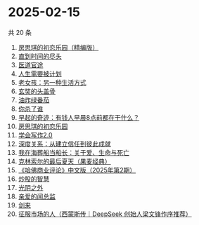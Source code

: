 # 2025-02-15

共 20 条

<!-- BEGIN WEREAD -->
<!-- 最后更新时间 2025-02-15 00:17:34 +0800 -->
1. [房思琪的初恋乐园（精编版）](https://weread.qq.com/web/bookDetail/cbb3285071eb6d2ecbba023)
1. [直到时间的尽头](https://weread.qq.com/web/bookDetail/39232ae0813ab7b71g012d49)
1. [医道官途](https://weread.qq.com/web/bookDetail/3cd32a80813ab9a58g01337b)
1. [人生需要被计划](https://weread.qq.com/web/bookDetail/dd3321f0813ab9a29g010d1c)
1. [老女孩：另一种生活方式](https://weread.qq.com/web/bookDetail/d0732300813ab9a6eg010956)
1. [玄奘的头盖骨](https://weread.qq.com/web/bookDetail/b4032fb0813ab99ecg0103a8)
1. [油炸绿番茄](https://weread.qq.com/web/bookDetail/a3e32780813ab99c2g015bf4)
1. [你杀了谁](https://weread.qq.com/web/bookDetail/fdb32f80813ab9a47g0136aa)
1. [早起的奇迹：有钱人早晨8点前都在干什么？](https://weread.qq.com/web/bookDetail/0bb32090813ab7e9eg011a71)
1. [房思琪的初恋乐园](https://weread.qq.com/web/bookDetail/6bb324405e15d46bb6d43d0)
1. [学会写作2.0](https://weread.qq.com/web/bookDetail/88c32bc0813ab9a59g017fdb)
1. [深度关系：从建立信任到彼此成就](https://weread.qq.com/web/bookDetail/9a332f70813ab80efg0123b7)
1. [我在海葬船当船长：关于爱、生命与死亡](https://weread.qq.com/web/bookDetail/c2632480813ab9a25g0159d0)
1. [克林索尔的最后夏天（果麦经典）](https://weread.qq.com/web/bookDetail/a2f32870716dd8fca2f03e8)
1. [《哈佛商业评论》中文版（2025年第2期）](https://weread.qq.com/web/bookDetail/f8432680813ab9a88g018de8)
1. [炒股的智慧](https://weread.qq.com/web/bookDetail/f5f3255071fabd74f5f01db)
1. [光阴之外](https://weread.qq.com/web/bookDetail/72e325c0727d77d472e6ff7)
1. [亲爱的闻总监](https://weread.qq.com/web/bookDetail/8ce329b0813ab9599g019d3e)
1. [剑来](https://weread.qq.com/web/bookDetail/8e5326b07153adcf8e53d42)
1. [征服市场的人（西蒙斯传｜DeepSeek 创始人梁文锋作序推荐）](https://weread.qq.com/web/bookDetail/57d322107228916857ddb4f)
<!-- END WEREAD -->